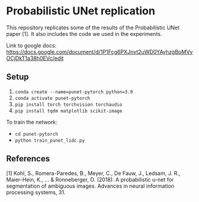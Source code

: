 # Probabilistic UNet replication

This repository replicates some of the results of the Probabilistic UNet paper [1]. 
It also includes the code we used in the experiments. 

Link to google docs: https://docs.google.com/document/d/1P1Fcg6PXJnvt2uWD0YAyhzgBoMVvOCjDkT1a38h0EVc/edit 

## Setup

1. `conda create --name=punet-pytorch python=3.9`
2. `conda activate punet-pytorch`
3. `pip install torch torchvision torchaudio`
4. `pip install tqdm matplotlib scikit-image`

To train the network:
- `cd punet-pytorch`
- `python train_punet_lidc.py`

## References

[1] Kohl, S., Romera-Paredes, B., Meyer, C., De Fauw, J., Ledsam, J. R., Maier-Hein, K., ... & Ronneberger, O. (2018). A probabilistic u-net for segmentation of ambiguous images. Advances in neural information processing systems, 31.
